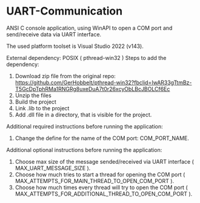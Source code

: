 # UART-Communication
ANSI C console application, using WinAPI to open a COM port and send/receive data via UART interface.

The used platform toolset is Visual Studio 2022 (v143).

External dependency: POSIX ( pthread-win32 )
Steps to add the dependency:
1. Download zip file from the original repo: https://github.com/GerHobbelt/pthread-win32?fbclid=IwAR33gTtmBz-T5GcDpTphRMa1RNGRg8uxeDuA7t0r26xcyObLBcJBOLCf6Ec
2. Unzip the files
3. Build the project
4. Link .lib to the project
5. Add .dll file in a directory, that is visible for the project.

Additional required instructions before running the application:
1. Change the define for the name of the COM port: COM_PORT_NAME.

Additional optional instructions before running the application:
1. Choose max size of the message sended/received via UART interface ( MAX_UART_MESSAGE_SIZE ).
2. Choose how much tries to start a thread for opening the COM port ( MAX_ATTEMPTS_FOR_MAIN_THREAD_TO_OPEN_COM_PORT ).
3. Choose how much times every thread will try to open the COM port ( MAX_ATTEMPTS_FOR_ADDITIONAL_THREAD_TO_OPEN_COM_PORT ).
